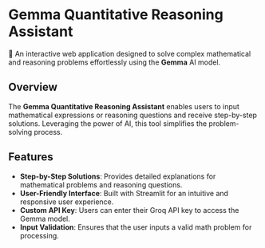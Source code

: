 # Gemma Quantitative Reasoning Assistant

📐 An interactive web application designed to solve complex mathematical and reasoning problems effortlessly using the **Gemma** AI model.

## Overview

The **Gemma Quantitative Reasoning Assistant** enables users to input mathematical expressions or reasoning questions and receive step-by-step solutions. Leveraging the power of AI, this tool simplifies the problem-solving process.

## Features

- **Step-by-Step Solutions**: Provides detailed explanations for mathematical problems and reasoning questions.
- **User-Friendly Interface**: Built with Streamlit for an intuitive and responsive user experience.
- **Custom API Key**: Users can enter their Groq API key to access the Gemma model.
- **Input Validation**: Ensures that the user inputs a valid math problem for processing.
